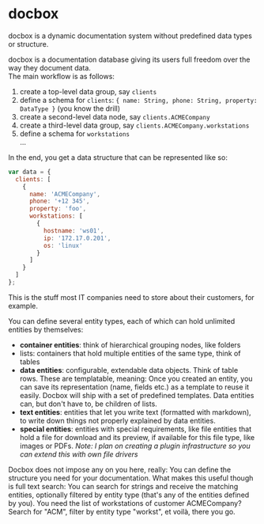# docbox
docbox is a dynamic documentation system without predefined data types or structure.

docbox is a documentation database giving its users full freedom over the way they document data.  
The main workflow is as follows:

1. create a top-level data group, say `clients`
2. define a schema for `clients`: `{ name: String, phone: String, property: DataType }` (you know the drill)
3. create a second-level data node, say `clients.ACMECompany`
4. create a third-level data group, say `clients.ACMECompany.workstations`
5. define a schema for `workstations`  
...  

In the end, you get a data structure that can be represented like so:  

````javascript
var data = {
  clients: [
    {
      name: 'ACMECompany',
      phone: '+12 345',
      property: 'foo',
      workstations: [
        {
          hostname: 'ws01',
          ip: '172.17.0.201',
          os: 'linux'
        }
      ]
    }
  ]
};
````
This is the stuff most IT companies need to store about their customers, for example. 


You can define several entity types, each of which can hold unlimited entities by themselves:
- **container entities**: think of hierarchical grouping nodes, like folders
- lists: containers that hold multiple entities of the same type, think of tables
- **data entities**: configurable, extendable data objects. Think of table rows. These are templatable, meaning: Once you created an entity, you can save its representation (name, fields etc.) as a template to reuse it easily. Docbox will ship with a set of predefined templates. Data entities can, but don't have to, be children of lists.
- **text entities**: entities that let you write text (formatted with markdown), to write down things not properly explained by data entities.
- **special entities**: entities with special requirements, like file entities that hold a file for download and its preview, if available for this file type, like images or PDFs. *Note: I plan on creating a plugin infrastructure so you can extend this with own file drivers*

Docbox does not impose any on you here, really: You can define the structure you need for your documentation. What makes this useful though is full text search: You can search for strings and receive the matching entities, optionally filtered by entity type (that's any of the entities defined by you). You need the list of workstations of customer ACMECompany? Search for "ACM", filter by entity type "workst", et voilà, there you go.
